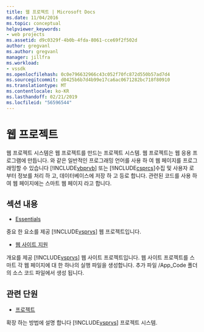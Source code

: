 ```yaml
---
title: 웹 프로젝트 | Microsoft Docs
ms.date: 11/04/2016
ms.topic: conceptual
helpviewer_keywords:
- web projects
ms.assetid: d9c0329f-4b0b-4fda-8061-cce69f2f502d
author: gregvanl
ms.author: gregvanl
manager: jillfra
ms.workload:
- vssdk
ms.openlocfilehash: 0c0e796632966c43c052f70fc872d550b57ad7d4
ms.sourcegitcommit: d0425b6b7d4b99e17ca6ac0671282bc718f80910
ms.translationtype: MT
ms.contentlocale: ko-KR
ms.lasthandoff: 02/21/2019
ms.locfileid: "56596544"
---
```

# <a name="web-projects"></a>웹 프로젝트
웹 프로젝트 시스템은 웹 프로젝트를 만드는 프로젝트 시스템. 웹 프로젝트는 웹 응용 프로그램에 만듭니다. 와 같은 일반적인 프로그래밍 언어를 사용 하 여 웹 페이지를 프로그래밍할 수 있습니다 [!INCLUDE[vbprvb](../../code-quality/includes/vbprvb_md.md)] 또는 [!INCLUDE[csprcs](../../data-tools/includes/csprcs_md.md)]수집 및 사용자 로부터 정보를 처리 하 고, 데이터베이스에 저장 하 고 등로 합니다. 관련된 코드를 사용 하 여 웹 페이지에는 스마트 웹 페이지 라고 합니다.

## <a name="in-this-section"></a>섹션 내용
- [Essentials](../../extensibility/internals/web-project-essentials.md)

 중요 한 요소를 제공 [!INCLUDE[vsprvs](../../code-quality/includes/vsprvs_md.md)] 웹 프로젝트입니다.

- [웹 사이트 지원](../../extensibility/internals/web-site-support.md)

 개요를 제공 [!INCLUDE[vsprvs](../../code-quality/includes/vsprvs_md.md)] 웹 사이트 프로젝트입니다. 웹 사이트 프로젝트를 스마트 각 웹 페이지에 대 한 하나의 실행 파일을 생성합니다. 추가 파일 /App_Code 폴더의 소스 코드 파일에서 생성 됩니다.

## <a name="related-sections"></a>관련 단원
- [프로젝트](../../extensibility/internals/projects.md)

 확장 하는 방법에 설명 합니다 [!INCLUDE[vsprvs](../../code-quality/includes/vsprvs_md.md)] 프로젝트 시스템.